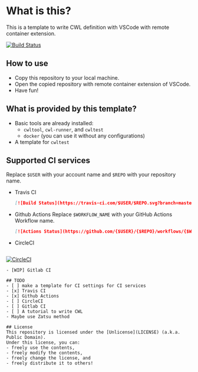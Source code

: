 # What is this?
This is a template to write CWL definition with VSCode with remote container extension.

[![Build Status](https://travis-ci.com/tom-tan/cwl-for-remote-container-template.svg?branch=master)](https://travis-ci.com/tom-tan/cwl-for-remote-container-template)

## How to use
- Copy this repository to your local machine.
- Open the copied repository with remote container extension of VSCode.
- Have fun!

## What is provided by this template?
- Basic tools are already installed:
  - `cwltool`, `cwl-runner`, and `cwltest`
  - `docker` (you can use it without any configurations)
- A template for `cwltest`

## Supported CI services
Replace `$USER` with your account name and `$REPO` with your repository name.
- Travis CI
  ```markdown
  [![Build Status](https://travis-ci.com/$USER/$REPO.svg?branch=master)](https://travis-ci.com/$USER/$REPO)
  ```
- Github Actions
  Replace `$WORKFLOW_NAME` with your GitHub Actions Workflow name.
  ```markdown
  [![Actions Status](https://github.com/{$USER}/{$REPO}/workflows/{$WORKFLOW_NAME}/badge.svg)](https://github.com/{$USER}/{$REPO}/actions)
  ```
- CircleCI
  ```markdown
[![CircleCI](https://circleci.com/gh/{$USER}/{$REPO}.svg?style=svg)](https://circleci.com/gh/{$USER}/{$REPO})
  ```
- [WIP] Gitlab CI

## TODO
- [ ] make a template for CI settings for CI services
  - [x] Travis CI
  - [x] Github Actions
  - [ ] CircleCI
  - [ ] Gitlab CI
- [ ] A tutorial to write CWL
  - Maybe use Zatsu method

## License
This repository is licensed under the [Unlicense](LICENSE) (a.k.a. Public Domain).
Under this license, you can:
- freely use the contents,
- freely modify the contents,
- freely change the license, and
- freely distribute it to others!
